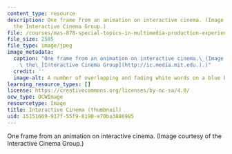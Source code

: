 ```yaml
---
content_type: resource
description: One frame from an animation on interactive cinema. (Image courtesy of
  the Interactive Cinema Group.)
file: /courses/mas-878-special-topics-in-multimedia-production-experiences-in-interactive-art-fall-2003/15151669917f55f98190e70ba3886985_mas-878f03-th.jpg
file_size: 2585
file_type: image/jpeg
image_metadata:
  caption: "One frame from an animation on interactive cinema.\_(Image courtesy of\
    \ the\_[Interactive Cinema Group](http://ic.media.mit.edu.).)"
  credit: ''
  image-alt: A number of overlapping and fading white words on a blue background.
learning_resource_types: []
license: https://creativecommons.org/licenses/by-nc-sa/4.0/
ocw_type: OCWImage
resourcetype: Image
title: Interactive Cinema (thumbnail)
uid: 15151669-917f-55f9-8190-e70ba3886985
---
```

One frame from an animation on interactive cinema. (Image courtesy of the Interactive Cinema Group.)
